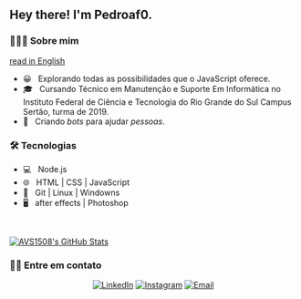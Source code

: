 <h2> Hey there! I'm Pedroaf0.</h2>

<h3> 👨🏻‍💻 Sobre mim </h3>
<a href="/readme-en.md">read in English</a>

- 😀 &nbsp; Explorando todas as possibilidades que o JavaScript oferece.
- 🎓 &nbsp; Cursando Técnico em Manutenção e Suporte Em Informática no Instituto Federal de Ciência e Tecnologia do Rio Grande do Sul Campus Sertão, turma de 2019.
- 🤖 &nbsp; Criando *bots* para ajudar *pessoas*.


<h3>🛠 Tecnologias </h3>

- 💻 &nbsp; Node.js 
- 🌐 &nbsp; HTML | CSS | JavaScript 
- 🔧 &nbsp; Git | Linux | Windowns 
- 🖥 &nbsp; after effects | Photoshop 

<br/>

[![AVS1508's GitHub Stats](https://github-readme-stats.vercel.app/api?username=pedroaf0&show_icons=true)](https://github.com/pedroaf0)

<h3> 🤝🏻 Entre em contato </h3>

<p align="center">
<a href="https://www.linkedin.com/in/pedroaf0/"><img alt="LinkedIn" src="https://img.shields.io/badge/Linkedin.com/in/-pedroaf0-blue?logo=linkedin"></a>
<a href="https://www.twitter.com/pedroaf0/"><img alt="Instagram" src="https://img.shields.io/badge/teitter.com/-pedroaf0-blue?logo=twitter"></a>
<a href="https://t.me/pedroaf0"><img alt="Email" src="https://img.shields.io/badge/t.me/-pedroaf0-blue?logo=telegram"></a>
</p>

